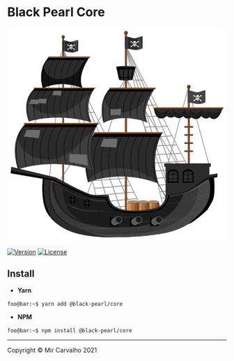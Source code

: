 # Black Pearl Core

<!-- Banner -->

[![Banner](../../.github/assets/black-pearl.svg)](https://github.com/deppbrazil/black-pearl)

[![Version](https://img.shields.io/badge/Version-0.1.0-brightgreen.svg)](<>)
[![License](https://img.shields.io/badge/license-MIT-brightgreen.svg)](./LICENSE)

## Install

-   **Yarn**

```console
foo@bar:~$ yarn add @black-pearl/core
```

-   **NPM**

```console
foo@bar:~$ npm install @black-pearl/core
```

* * *

Copyright © Mir Carvalho 2021
